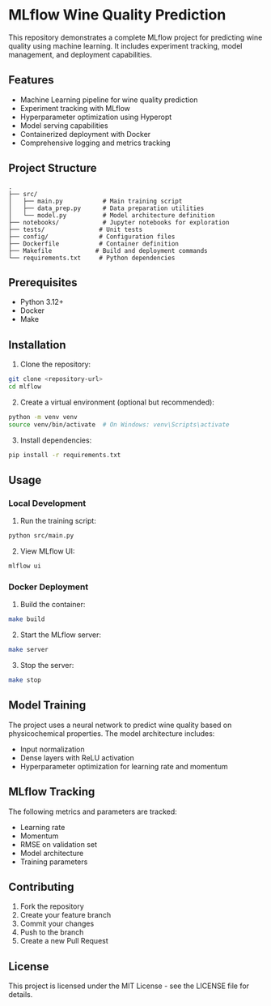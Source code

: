 # MLflow Wine Quality Prediction

This repository demonstrates a complete MLflow project for predicting wine quality using machine learning. It includes experiment tracking, model management, and deployment capabilities.

## Features

- Machine Learning pipeline for wine quality prediction
- Experiment tracking with MLflow
- Hyperparameter optimization using Hyperopt
- Model serving capabilities
- Containerized deployment with Docker
- Comprehensive logging and metrics tracking

## Project Structure

```
.
├── src/
│   ├── main.py           # Main training script
│   ├── data_prep.py      # Data preparation utilities
│   └── model.py          # Model architecture definition
├── notebooks/            # Jupyter notebooks for exploration
├── tests/               # Unit tests
├── config/              # Configuration files
├── Dockerfile           # Container definition
├── Makefile            # Build and deployment commands
└── requirements.txt     # Python dependencies
```

## Prerequisites

- Python 3.12+
- Docker
- Make

## Installation

1. Clone the repository:
```bash
git clone <repository-url>
cd mlflow
```

2. Create a virtual environment (optional but recommended):
```bash
python -m venv venv
source venv/bin/activate  # On Windows: venv\Scripts\activate
```

3. Install dependencies:
```bash
pip install -r requirements.txt
```

## Usage

### Local Development

1. Run the training script:
```bash
python src/main.py
```

2. View MLflow UI:
```bash
mlflow ui
```

### Docker Deployment

1. Build the container:
```bash
make build
```

2. Start the MLflow server:
```bash
make server
```

3. Stop the server:
```bash
make stop
```

## Model Training

The project uses a neural network to predict wine quality based on physicochemical properties. The model architecture includes:
- Input normalization
- Dense layers with ReLU activation
- Hyperparameter optimization for learning rate and momentum

## MLflow Tracking

The following metrics and parameters are tracked:
- Learning rate
- Momentum
- RMSE on validation set
- Model architecture
- Training parameters

## Contributing

1. Fork the repository
2. Create your feature branch
3. Commit your changes
4. Push to the branch
5. Create a new Pull Request

## License

This project is licensed under the MIT License - see the LICENSE file for details. 